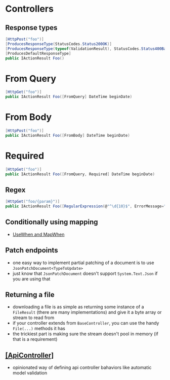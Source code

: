 # Controllers

## Response types
```cs
[HttpPost("foo")]
[ProducesResponseType(StatusCodes.Status200OK)]
[ProducesResponseType(typeof(ValidationResult), StatusCodes.Status400BadRequest)]
[ProducesDefaultResponseType]
public IActionResult Foo()
```

# From Query
```cs
[HttpGet("foo")]
public IActionResult Foo([FromQuery] DateTime beginDate)
```

# From Body
```cs
[HttpPost("foo")]
public IActionResult Foo([FromBody] DateTime beginDate)
```

# Required
```cs
[HttpGet("foo")]
public IActionResult Foo([FromQuery, Required] DateTime beginDate)
```

## Regex
```cs
[HttpGet("foo/{param}")]
public IActionResult Foo([RegularExpression(@"^\d{10}$", ErrorMessage="param must be 10 digits")] string param)
```

## Conditionally using mapping
- [UseWhen and MapWhen](https://docs.microsoft.com/en-us/aspnet/core/fundamentals/middleware/?view=aspnetcore-5.0#branch-the-middleware-pipeline)

## Patch endpoints
- one easy way to implement partial patching of a document is to use `JsonPatchDocument<TypeToUpdate>`
- just know that `JsonPatchDocument` doesn't support `System.Text.Json` if you are using that

## Returning a file
- downloading a file is as simple as returning some instance of a `FileResult` (there are many implementations) and give it a byte array or stream to read from
- if your controller extends from `BaseController`, you can use the handy `File(...)` methods it has
- the trickiest part is making sure the stream doesn't pool in memory (if that is a requirement)

## [[ApiController]](https://docs.microsoft.com/en-us/aspnet/core/web-api/?view=aspnetcore-5.0)
- opinionated way of defining api controller bahaviors like automatic model validation